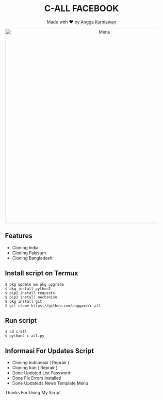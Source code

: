 <h1 align="center">
  C-ALL FACEBOOK
</h1>
</div>
<p align="center">
  Made with ❤️ by <a href="https://github.com/anggaxd">Angga Kurniawan</a>
</p>
<p align="center">
 <img src="https://github.com/anggaxd/c-all/blob/images/20200731_152622.png" width="640" title="Menu" alt="Menu">
</p>

## Features
* Cloning India
* Cloning Pakistan
* Cloning Bangladesh

## Install script on Termux
```
$ pkg update && pkg upgrade
$ pkg install python2
$ pip2 install requests
$ pip2 install mechanize
$ pkg install git
$ git clone https://github.com/anggaxd/c-all
```

## Run script
```
$ cd c-all
$ python2 c-all.py
```
## Informasi For Updates Script
* Cloning Indonesia ( Reprair )
* Cloning Iran ( Reprair )
* Done Updated List Password
* Done Fix Errors Installed
* Done Updateds News Template Menu

Thanks For Using My Script
